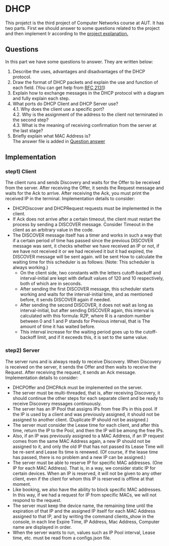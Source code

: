 # DHCP  
This projetct is the third project of Computer Networks course at AUT. It has two parts. First we should answer to some questions related to the project and then implement Ir according to the [project explanation.](https://github.com/Mahdi-Rahmani/DHCP-Client-Server/blob/main/Project%20Explanation/CN-P-3.pdf)  
  
## Questions  
In this part we have some questions to answer. They are written below:  
 1. Describe the uses, advantages and disadvantages of the DHCP protocol.  
 2. Draw the format of DHCP packets and explain the use and function of each field. (You can get help from [RFC 2131](https://datatracker.ietf.org/doc/html/rfc2131))  
 3. Explain how to exchange messages in the DHCP protocol with a diagram and fully explain each step.  
 4. What ports do DHCP Client and DHCP Server use?  
  4.1. Why does the client use a specific port?  
  4.2. Why is the assignment of the address to the client not terminated in the second step?  
  4.3. What is the meaning of receiving confirmation from the server at the last stage?  
 5. Briefly explain what MAC Address is?  
The answer file is added in [Question answer](https://github.com/Mahdi-Rahmani/DHCP-Client-Server/blob/main/Question%20answer/Questions%20answer.pdf)  
  
## Implementation  
### step1) Client  
The client runs and sends Discovery and waits for the Offer to be received from the server. After receiving the Offer, it sends the Request message and waits for the Ack to arrive. After receiving the Ack, you must print the received IP in the terminal.
Implementation details to consider:
* DHCPDiscover and DHCPRequest requests must be implemented in the client.
* If Ack does not arrive after a certain timeout, the client must restart the process by sending a DISCOVER message. Consider Timeout in the client as an arbitrary value in the code.
* The DISCOVER message itself has a timer and works in such a way that if a certain period of time has passed since the previous DISCOVER message was sent, it checks whether we have received an IP or not, if we have not received it or we had received it but it had expired, the DISCOVER message will be sent again. will be sent How to calculate the waiting time for this scheduler is as follows: (Note: This scheduler is always working.)
  * On the client side, two constants with the letters cutoff-backoff and interval-initial are kept with default values of 120 and 10 respectively, both of which are in seconds.
  * After sending the first DISCOVER message, this scheduler starts working and waits for the interval-initial time, and as mentioned before, it sends DISCOVER again if needed.
  * After sending the second DISCOVER, it does not wait as long as interval-initial, but after sending DISCOVER again, this interval is calculated with this formula: R*2*P, where R is a random number between 0 and 1 and P stands for Previous interval, that is The amount of time it has waited before.
  * This interval increase for the waiting period goes up to the cutoff-backoff limit, and if it exceeds this, it is set to the same value.
  
### step2) Server  
The server runs and is always ready to receive Discovery. When Discovery is received on the server, it sends the Offer and then waits to receive the Request. After receiving the request, it sends an Ack message.
Implementation details to consider:
* DHCPOffer and DHCPAck must be implemented on the server.
* The server must be multi-threaded, that is, after receiving Discovery, it should continue the other steps for each separate client and be ready to receive Discovery messages continuously.
* The server has an IP Pool that assigns IPs from free IPs in this pool. If the IP is used by a client and was previously assigned, it should not be assigned to another client. (Duplicate IP should not be assigned.)
* The server must consider the Lease time for each client, and after this time, return the IP to the Pool, and then the IP will be among the free IPs.
* Also, if an IP was previously assigned to a MAC Address, if an IP request comes from the same MAC Address again, a new IP should not be assigned to it, and only the old IP that has not passed its Lease Time will be re-sent and Lease Its time is renewed. (Of course, if the lease time has passed, there is no problem and a new IP can be assigned.)
* The server must be able to reserve IP for specific MAC addresses. (One IP for each MAC Address). That is, in a way, we consider static IP for certain devices. When an IP is reserved, it will not be given to any other client, even if the client for whom this IP is reserved is offline at that moment.
* Like booking, we also have the ability to block specific MAC addresses. In this way, if we had a request for IP from specific MACs, we will not respond to the request.
* The server must keep the device name, the remaining time until the expiration of that IP and the assigned IP itself for each MAC Address assigned to that IP, and by writing the command clients_show in the console, in each line Expire Time, IP Address, Mac Address, Computer name are displayed in order.  
* When the server wants to run, values such as IP Pool interval, Lease time, etc. must be read from a configs.json file.  
